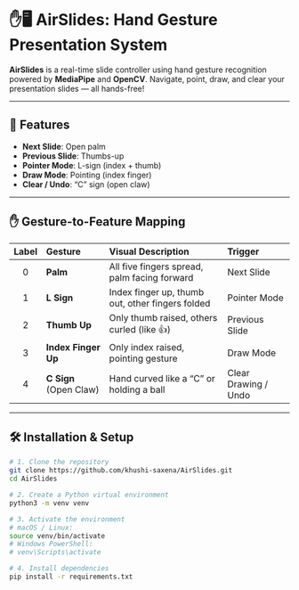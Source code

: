 # ✋🖥️ AirSlides: Hand Gesture Presentation System

**AirSlides** is a real-time slide controller using hand gesture recognition powered by **MediaPipe** and **OpenCV**. Navigate, point, draw, and clear your presentation slides — all hands-free!

---

## 🚀 Features

- **Next Slide**: Open palm  
- **Previous Slide**: Thumbs-up  
- **Pointer Mode**: L-sign (index + thumb)  
- **Draw Mode**: Pointing (index finger)  
- **Clear / Undo**: “C” sign (open claw)  

---

## ✋ Gesture-to-Feature Mapping

| Label | Gesture                | Visual Description                             | Trigger               |
|:-----:|:-----------------------|:-----------------------------------------------|:----------------------|
| 0     | **Palm**               | All five fingers spread, palm facing forward   | Next Slide            |
| 1     | **L Sign**             | Index finger up, thumb out, other fingers folded | Pointer Mode         |
| 2     | **Thumb Up**           | Only thumb raised, others curled (like 👍)      | Previous Slide        |
| 3     | **Index Finger Up**    | Only index raised, pointing gesture            | Draw Mode             |
| 4     | **C Sign** (Open Claw) | Hand curved like a “C” or holding a ball       | Clear Drawing / Undo  |

---

## 🛠️ Installation & Setup

```bash
# 1. Clone the repository
git clone https://github.com/khushi-saxena/AirSlides.git
cd AirSlides

# 2. Create a Python virtual environment
python3 -m venv venv

# 3. Activate the environment
# macOS / Linux:
source venv/bin/activate
# Windows PowerShell:
# venv\Scripts\activate

# 4. Install dependencies
pip install -r requirements.txt
